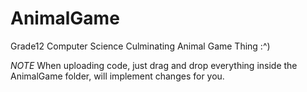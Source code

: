 # AnimalGame
Grade12 Computer Science Culminating Animal Game Thing :^)

*NOTE* 
When uploading code, just drag and drop everything inside the AnimalGame folder, will implement changes for you.

